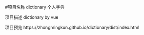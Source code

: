 #项目名称 dictionary 个人字典 
<p>项目描述 dictionary by vue</p>
<p>项目预览 https://zhongmingkun.github.io/dictionary/dist/index.html</p>
